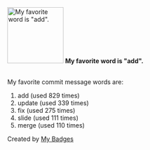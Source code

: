 <img src="https://my-badges.github.io/my-badges/favorite-word.png" alt="My favorite word is &quot;add&quot;." title="My favorite word is &quot;add&quot;." width="128">
<strong>My favorite word is &quot;add&quot;.</strong>
<br><br>

My favorite commit message words are:

1. add (used 829 times)
2. update (used 339 times)
3. fix (used 275 times)
4. slide (used 111 times)
5. merge (used 110 times)


Created by <a href="https://github.com/my-badges/my-badges">My Badges</a>